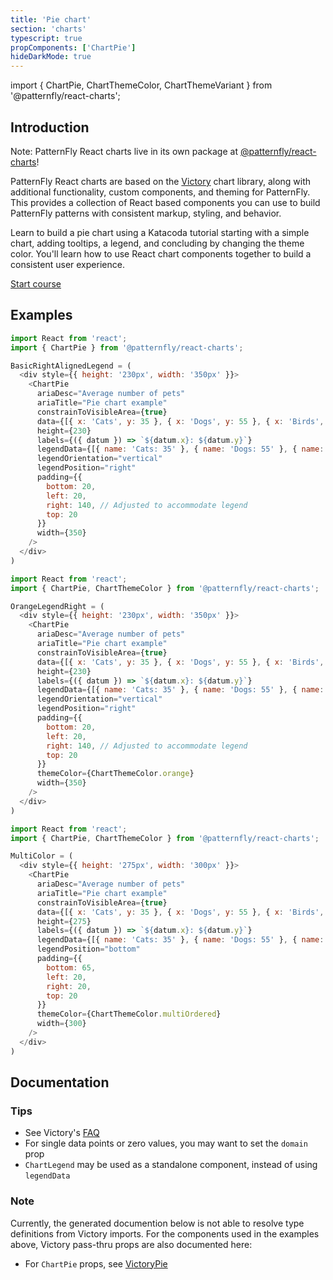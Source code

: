 ```yaml
---
title: 'Pie chart'
section: 'charts'
typescript: true
propComponents: ['ChartPie']
hideDarkMode: true
---
```


import { ChartPie, ChartThemeColor, ChartThemeVariant } from '@patternfly/react-charts';

## Introduction
Note: PatternFly React charts live in its own package at [@patternfly/react-charts](https://www.npmjs.com/package/@patternfly/react-charts)!

PatternFly React charts are based on the [Victory](https://formidable.com/open-source/victory/docs/victory-chart/) chart library, along with additional functionality, custom components, and theming for PatternFly. This provides a collection of React based components you can use to build PatternFly patterns with consistent markup, styling, and behavior.

Learn to build a pie chart using a Katacoda tutorial starting with a simple chart, adding tooltips, a legend, and concluding by changing the theme color. You'll learn how to use React chart components together to build a consistent user experience.

[Start course](https://katacoda.com/patternfly/courses/charts/pie-chart)

## Examples
```js title=Basic-with-right-aligned-legend
import React from 'react';
import { ChartPie } from '@patternfly/react-charts';

BasicRightAlignedLegend = (
  <div style={{ height: '230px', width: '350px' }}>
    <ChartPie
      ariaDesc="Average number of pets"
      ariaTitle="Pie chart example"
      constrainToVisibleArea={true}
      data={[{ x: 'Cats', y: 35 }, { x: 'Dogs', y: 55 }, { x: 'Birds', y: 10 }]}
      height={230}
      labels={({ datum }) => `${datum.x}: ${datum.y}`}
      legendData={[{ name: 'Cats: 35' }, { name: 'Dogs: 55' }, { name: 'Birds: 10' }]}
      legendOrientation="vertical"
      legendPosition="right"
      padding={{
        bottom: 20,
        left: 20,
        right: 140, // Adjusted to accommodate legend
        top: 20
      }}
      width={350}
    />
  </div>
)
```

```js title=Orange-with-right-aligned-legend
import React from 'react';
import { ChartPie, ChartThemeColor } from '@patternfly/react-charts';

OrangeLegendRight = (
  <div style={{ height: '230px', width: '350px' }}>
    <ChartPie
      ariaDesc="Average number of pets"
      ariaTitle="Pie chart example"
      constrainToVisibleArea={true}
      data={[{ x: 'Cats', y: 35 }, { x: 'Dogs', y: 55 }, { x: 'Birds', y: 10 }]}
      height={230}
      labels={({ datum }) => `${datum.x}: ${datum.y}`}
      legendData={[{ name: 'Cats: 35' }, { name: 'Dogs: 55' }, { name: 'Birds: 10' }]}
      legendOrientation="vertical"
      legendPosition="right"
      padding={{
        bottom: 20,
        left: 20,
        right: 140, // Adjusted to accommodate legend
        top: 20
      }}
      themeColor={ChartThemeColor.orange}
      width={350}
    />
  </div>
)
```

```js title=Multi--color-(ordered)-with-bottom-aligned-legend
import React from 'react';
import { ChartPie, ChartThemeColor } from '@patternfly/react-charts';

MultiColor = (
  <div style={{ height: '275px', width: '300px' }}>
    <ChartPie
      ariaDesc="Average number of pets"
      ariaTitle="Pie chart example"
      constrainToVisibleArea={true}
      data={[{ x: 'Cats', y: 35 }, { x: 'Dogs', y: 55 }, { x: 'Birds', y: 10 }]}
      height={275}
      labels={({ datum }) => `${datum.x}: ${datum.y}`}
      legendData={[{ name: 'Cats: 35' }, { name: 'Dogs: 55' }, { name: 'Birds: 10' }]}
      legendPosition="bottom"
      padding={{
        bottom: 65,
        left: 20,
        right: 20,
        top: 20
      }}
      themeColor={ChartThemeColor.multiOrdered}
      width={300}
    />
  </div>
)
```

## Documentation
### Tips
- See Victory's [FAQ](https://formidable.com/open-source/victory/docs/faq)
- For single data points or zero values, you may want to set the `domain` prop
- `ChartLegend` may be used as a standalone component, instead of using `legendData`

### Note
Currently, the generated documention below is not able to resolve type definitions from Victory imports. For the 
components used in the examples above, Victory pass-thru props are also documented here:

 - For `ChartPie` props, see [VictoryPie](https://formidable.com/open-source/victory/docs/victory-pie)
